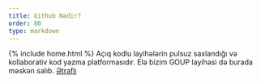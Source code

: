 ```yaml
---
title: Github Nədir?
order: 80
type: markdown
---
```

{% include home.html %}
Açıq kodlu layihələrin pulsuz saxlandığı və kollaborativ kod yazma platformasıdır.
Elə bizim GOUP layihəsi də burada məskən salıb.
[Ətraflı](https://github.com/)
